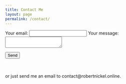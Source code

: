 ```yaml
---
title: Contact Me
layout: page
permalink: /contact/
---
```



<form
  action="{{site.data.settings.formspree-action}}"
  method="POST"
>
	<div class="grid gap-4">

  <label>
    Your email:  </label>
    <input class="border py-2 px-3 text-grey-darkest rounded" type="text" name="_replyto">

  <label>
    Your message:  </label>
    <textarea class="border py-2 px-3 text-grey-darkest rounded" name="message"></textarea>

<button class="px-4 py-3 rounded text-center text-white bg-green-500 hover:bg-green-400" type="submit">Send</button>

</div>

</form>
<br>
<br>
or just send me an email to contact@robertnickel.online.

